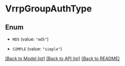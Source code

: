 # VrrpGroupAuthType

## Enum


* `MD5` (value: `"md5"`)

* `SIMPLE` (value: `"simple"`)


[[Back to Model list]](../README.md#documentation-for-models) [[Back to API list]](../README.md#documentation-for-api-endpoints) [[Back to README]](../README.md)


